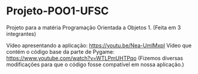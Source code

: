 # Projeto-POO1-UFSC
Projeto para a matéria Programação Orientada a Objetos 1. (Feita em 3 integrantes)

Vídeo apresentando a aplicação: https://youtu.be/Nea-UmlMxpI
Vídeo que contém o código base da parte de Pygame: https://www.youtube.com/watch?v=WTLPmUHTPqo 
                    (Fizemos diversas modificações para que o código fosse compatível em nossa aplicação.)
